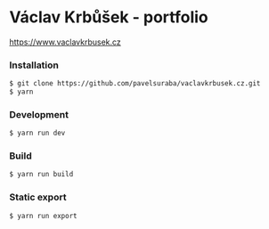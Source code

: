 # Václav Krbůšek - portfolio
https://www.vaclavkrbusek.cz

### Installation
```sh
$ git clone https://github.com/pavelsuraba/vaclavkrbusek.cz.git
$ yarn
```

### Development
```sh
$ yarn run dev
```

### Build
```sh
$ yarn run build
```

### Static export
```sh
$ yarn run export
```
